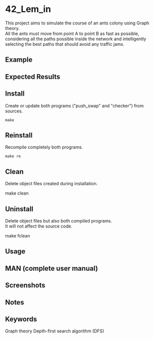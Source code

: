 # 42_Lem_in
This project aims to simulate the course of an ants colony using Graph theory.  
All the ants must move from point A to point B as fast as possible, considering all the paths possible inside the network and intelligently selecting the best paths that should avoid any traffic jams.

## Example

## Expected Results

## Install
Create or update both programs ("push_swap" and "checker") from sources.

```
make
```

## Reinstall
Recompile completely both programs.

```
make re
```

## Clean
Delete object files created during installation.

make clean

## Uninstall
Delete object files but also both compiled programs.  
It will not affect the source code.

make fclean

## Usage

## MAN (complete user manual)

## Screenshots

## Notes

## Keywords
Graph theory
Depth-first search algorithm (DFS)

